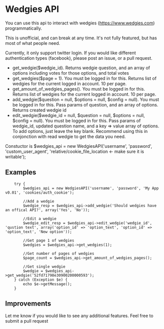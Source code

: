 Wedgies API
======

You can use this api to interact with wedgies (https://www.wedgies.com) programmatically.

This is unofficial, and can break at any time. It's not fully featured, but has most of what people need.

Currently, it only support twitter login. If you would like different authentication types (facebook), please post an issue, or a pull request.

- get_wedgie($wedgie_id). Returns wedgie question, and an array of options including votes for those options, and total votes
- get_wedgies($page = 1). You must be logged in for this. Returns list of wedgies for the current logged in account. 10 per page.
- get_amount_of_wedgies_pages(). You must be logged in for this. Returns list of wedgies for the current logged in account. 10 per page.
- add_wedgie($question = null, $options = null, $config = null). You must be logged in for this. Pass params of question, and an array of options. Returns created wedgie id
- edit_wedgie($wedgie_id = null, $question = null, $options = null, $config = null). You must be logged in for this. Pass params of wedgie_id, updated question name, and a key => value array of options. To add options, just leave the key blank. Recommend using this in conjonction with read wedgie to get the data you need.

Constuctor is
		$wedgies_api = new WedgiesAPI('username', 'password', 'custom_user_agent', 'relative/cookie_file_location <- make sure it is writable');

Examples
-----
		try {
			$wedgies_api = new WedgiesAPI('username', 'password', 'My App v0.01', 'cookies/auth_cookie');
			
			//Add a wedgie
			$wedgie_resp = $wedgies_api->add_wedgie('Should wedgies have an offical API?', array('Yes', 'No'));
			
			//Edit a wedgie
			$wedgie_edit_resp = $wedgies_api->edit_wedgie('wedgie_id', 'qustion text', array('option_id' => 'option_text', 'option_id' => 'option_text', 'New option'));
			
			//Get page 1 of wedgies
			$wedgies = $wedgies_api->get_wedgies(1);
	
			//Get number of pages of wedgies
			$page_count = $wedgies_api->get_amount_of_wedgies_pages();
			
			//Get single wedgie
			$wedgie = $wedgies_api->get_wedgie('52fd71798e30900200000593');
		} catch (Exception $e) {
			echo $e->getMessage();
		}

Improvements
-----
Let me know if you would like to see any additional features. Feel free to submit a pull request